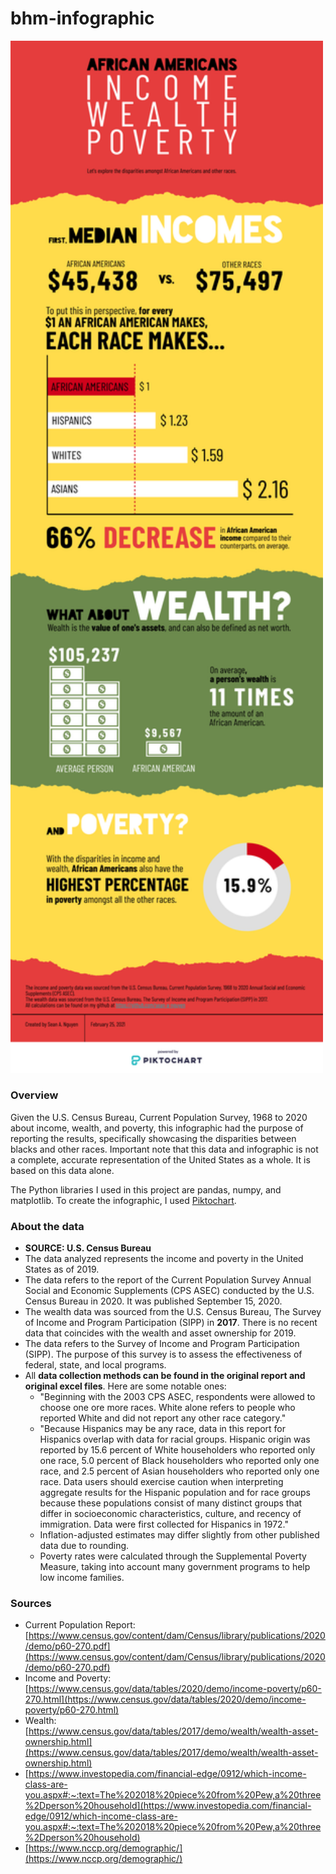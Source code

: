 # bhm-infographic

<img src="infographic.png" width="500" />

### Overview
Given the U.S. Census Bureau, Current Population Survey, 1968 to 2020 about income, wealth, and poverty, this infographic had the purpose of reporting the results, specifically showcasing the disparities between blacks and other races. Important note that this data and infographic is not a complete, accurate representation of the United States as a whole. It is based on this data alone.

The Python libraries I used in this project are pandas, numpy, and matplotlib. To create the infographic, I used [Piktochart](https://piktochart.com/).

### About the data

- **SOURCE: U.S. Census Bureau**
- The data analyzed represents the income and poverty in the United States as of 2019.
- The data refers to the report of the Current Population Survey Annual Social and Economic Supplements (CPS ASEC) conducted by the U.S. Census Bureau in 2020. It was published September 15, 2020.
- The wealth data was sourced from the U.S. Census Bureau, The Survey of Income and Program Participation (SIPP) in **2017**. There is no recent data that coincides with the wealth and asset ownership for 2019.
- The data refers to the Survey of Income and Program Participation (SIPP). The purpose of this survey is to assess the effectiveness of federal, state, and local programs.
- All **data collection methods can be found in the original report and original excel files**. Here are some notable ones:
    - "Beginning with the 2003 CPS ASEC, respondents were allowed to choose one ore more races. White alone refers to people who reported White and did not report any other race category."
    - "Because Hispanics may be any race, data in this report for Hispanics overlap with data for racial groups. Hispanic origin was reported by 15.6 percent of White householders who reported only one race, 5.0 percent of Black householders who reported only one race, and 2.5 percent of Asian householders who reported only one race. Data users should exercise caution when interpreting aggregate results for the Hispanic population and for race groups because these populations consist of many distinct groups that differ in socioeconomic characteristics, culture, and recency of immigration. Data were first collected for Hispanics in 1972."
    - Inflation-adjusted estimates may differ slightly from other published data due to rounding.
    - Poverty rates were calculated through the Supplemental Poverty Measure, taking into account many government programs to help low income families.



### Sources
- Current Population Report: [https://www.census.gov/content/dam/Census/library/publications/2020/demo/p60-270.pdf](https://www.census.gov/content/dam/Census/library/publications/2020/demo/p60-270.pdf)
- Income and Poverty: [https://www.census.gov/data/tables/2020/demo/income-poverty/p60-270.html](https://www.census.gov/data/tables/2020/demo/income-poverty/p60-270.html)
- Wealth: [https://www.census.gov/data/tables/2017/demo/wealth/wealth-asset-ownership.html](https://www.census.gov/data/tables/2017/demo/wealth/wealth-asset-ownership.html)
- [https://www.investopedia.com/financial-edge/0912/which-income-class-are-you.aspx#:~:text=The%202018%20piece%20from%20Pew,a%20three%2Dperson%20household](https://www.investopedia.com/financial-edge/0912/which-income-class-are-you.aspx#:~:text=The%202018%20piece%20from%20Pew,a%20three%2Dperson%20household)
- [https://www.nccp.org/demographic/](https://www.nccp.org/demographic/)
